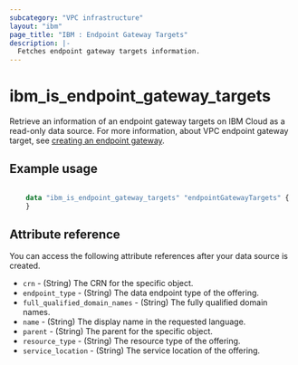 ```yaml
---
subcategory: "VPC infrastructure"
layout: "ibm"
page_title: "IBM : Endpoint Gateway Targets"
description: |-
  Fetches endpoint gateway targets information.
---
```


# ibm_is_endpoint_gateway_targets
Retrieve an information of an endpoint gateway targets on IBM Cloud as a read-only data source. For more information, about VPC endpoint gateway target, see [creating an endpoint gateway](https://cloud.ibm.com/docs/vpc?topic=vpc-ordering-endpoint-gateway).

## Example usage

```terraform

    data "ibm_is_endpoint_gateway_targets" "endpointGatewayTargets" {
    }

```

## Attribute reference
You can access the following attribute references after your data source is created. 

- `crn` - (String) The CRN for the specific object.	
- `endpoint_type` - (String) The data endpoint type of the offering.
- `full_qualified_domain_names` - (String) The fully qualified domain names.
- `name` - (String) The display name in the requested language.
- `parent` - (String) The parent for the specific object. 
- `resource_type` - (String) The resource type of the offering. 
- `service_location` - (String) The service location of the offering.

